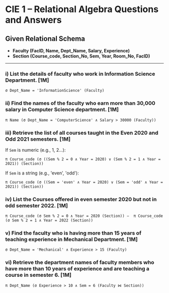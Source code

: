 # CIE 1 – Relational Algebra Questions and Answers

## Given Relational Schema

- **Faculty (FacID, Name, Dept_Name, Salary, Experience)**
- **Section (Course_code, Section_No, Sem, Year, Room_No, FacID)**

---

### i) List the details of faculty who work in Information Science Department. [1M]

```relational-algebra
σ Dept_Name = 'InformationScience' (Faculty)
```
### ii) Find the names of the faculty who earn more than 30,000 salary in Computer Science department. [1M]

```relational-algebra
π Name (σ Dept_Name = 'ComputerScience' ∧ Salary > 30000 (Faculty))
```

### iii) Retrieve the list of all courses taught in the Even 2020 and Odd 2021 semesters. [1M]
If `Sem` is numeric (e.g., 1, 2...):

```relational-algebra
π Course_code (σ ((Sem % 2 = 0 ∧ Year = 2020) ∨ (Sem % 2 = 1 ∧ Year = 2021)) (Section))
```

If `Sem` is a string (e.g., 'even', 'odd'):

```relational-algebra
π Course_code (σ ((Sem = 'even' ∧ Year = 2020) ∨ (Sem = 'odd' ∧ Year = 2021)) (Section))
```
### iv) List the Courses offered in even semester 2020 but not in odd semester 2022. [1M]

```relational-algebra
π Course_code (σ Sem % 2 = 0 ∧ Year = 2020 (Section)) −  π Course_code (σ Sem % 2 = 1 ∧ Year = 2022 (Section))
```

### v)  Find the faculty who is having more than 15 years of teaching experience in Mechanical Department. [1M]
```relational-algebra
σ Dept_Name = 'Mechanical' ∧ Experience > 15 (Faculty)
```

### vi) Retrieve the department names of faculty members who have more than 10 years of experience and are teaching a course in semester 6. [1M]

```relational-algebra
π Dept_Name (σ Experience > 10 ∧ Sem = 6 (Faculty ⋈ Section))
```



